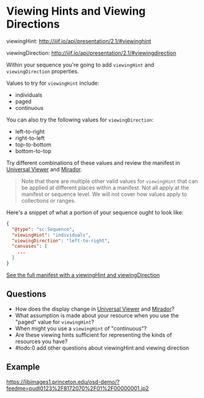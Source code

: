 # Viewing Hints and Viewing Directions

viewingHint: http://iiif.io/api/presentation/2.1/#viewinghint

viewingDirection: http://iiif.io/api/presentation/2.1/#viewingdirection

Within your sequence you're going to add `viewingHint` and `viewingDirection` properties.

Values to try for `viewingHint` include:
- individuals
- paged
- continuous

You can also try the following values for `viewingDirection`:
- left-to-right
- right-to-left
- top-to-bottom
- bottom-to-top

Try different combinations of these values and review the manifest in [Universal Viewer](universal-viewer.md) and [Mirador](mirador.md).

> Note that there are multiple other valid values for `viewingHint` that can be applied at different places within a manifest. Not all apply at the manifest or sequence level. We will not cover how values apply to collections or ranges.

Here's a snippet of what a portion of your sequence ought to look like:

```json
{
  "@type": "sc:Sequence",
  "viewingHint": "individuals",
  "viewingDirection": "left-to-right",
  "canvases": [
    ...
  ]
}
```

<a href="../manifests/presentation-viewinghint.json" target="_blank">See the full manifest with a viewingHint and viewingDirection</a>

## Questions

- How does the display change in [Universal Viewer](universal-viewer.md) and [Mirador](mirador.md)?
- What assumption is made about your resource when you use the "paged" value for `viewingHint`?
- When might you use a `viewingHint` of "continuous"?
- Are these viewing hints sufficient for representing the kinds of resources you have?
- #todo:0 add other questions about viewingHint and viewing direction

## Example

https://libimages1.princeton.edu/osd-demo/?feedme=pudl0123%2F8172070%2F01%2F00000001.jp2
